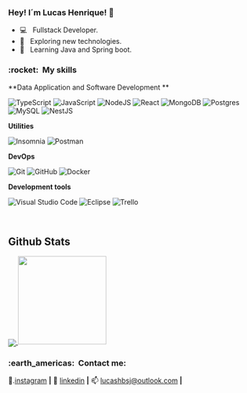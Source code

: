 <h3> Hey! I´m Lucas Henrique! 👋 </h3>

- 💻 &nbsp; Fullstack Developer.
- 🤔 &nbsp; Exploring new technologies.
- 🌱 &nbsp; Learning Java and Spring boot.

<h3> :rocket: &nbsp;My skills </h3>

**Data Application and Software Development **

  ![TypeScript](https://img.shields.io/badge/typescript-%23007ACC.svg?style=for-the-badge&logo=typescript&logoColor=white)
  ![JavaScript](https://img.shields.io/badge/-JavaScript-333333?style=flat&logo=javascript)
  ![NodeJS](https://img.shields.io/badge/node.js-6DA55F?style=for-the-badge&logo=node.js&logoColor=white)
  ![React](https://img.shields.io/badge/-React-333333?style=flat&logo=react)
  ![MongoDB](https://img.shields.io/badge/MongoDB-%234ea94b.svg?style=for-the-badge&logo=mongodb&logoColor=white)
  ![Postgres](https://img.shields.io/badge/postgres-%23316192.svg?style=for-the-badge&logo=postgresql&logoColor=white)
  ![MySQL](https://img.shields.io/badge/-MySQL-333333?style=flat&logo=mysql)
  ![NestJS](https://img.shields.io/badge/-NESTJS-333333?style=flat@logo=nestjs)

**Utilities**

  ![Insomnia](https://img.shields.io/badge/-Insomnia-333333?style=flat&logo=insomnia)
  ![Postman](https://img.shields.io/badge/-Postman-333333?style=flat&logo=postman)

**DevOps**

  ![Git](https://img.shields.io/badge/-Git-333333?style=flat&logo=git)
  ![GitHub](https://img.shields.io/badge/-GitHub-333333?style=flat&logo=github)
  ![Docker](https://img.shields.io/badge/-Docker-333333?style=flat&logo=docker)

**Development tools**

  ![Visual Studio Code](https://img.shields.io/badge/-Visual%20Studio%20Code-333333?style=flat&logo=visual-studio-code&logoColor=007ACC)
  ![Eclipse](https://img.shields.io/badge/-Eclipse-333333?style=flat&logo=eclipse-ide&logoColor=2C2255)
  ![Trello](https://img.shields.io/badge/-Trello-333333?style=flat&logo=trello&logoColor=007ACC)

<br/>

## **Github Stats**
<a href="https://github.com/Luhen1">
  <img align="center" src="https://github-readme-stats.vercel.app/api/top-langs/?username=Luhen1&theme=dracula&hide_langs_below=1" />
</a>
<a href="https://github.com/Luhen1">
  <img height="180em" src="https://github-readme-stats.vercel.app/api?username=Luhen1&theme=dracula&show_icons=true" />
</a>

<br/>

[instagram]: https://www.instagram.com/lucas.henrii/
[twitter]: https://twitter.com/LuhenDev
[linkedin]: https://www.linkedin.com/in/lucas-da-silva-6ba464121

<h3> :earth_americas: &nbsp;Contact me: </h3> 

📸.[instagram] **|**
👔 [linkedin] **|**
📫 lucashbsj@outlook.com **|**
 


